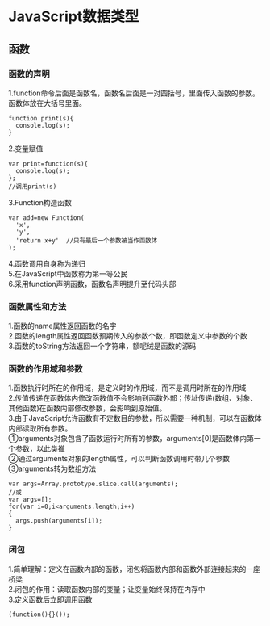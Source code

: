 # JavaScript数据类型
## 函数
### 函数的声明
1.function命令后面是函数名，函数名后面是一对圆括号，里面传入函数的参数。函数体放在大括号里面。
```
function print(s){
  console.log(s);
}
```
2.变量赋值
```
var print=function(s){
  console.log(s);
};
//调用print(s)
```
3.Function构造函数
```
var add=new Function(
  'x',
  'y',
  'return x+y'  //只有最后一个参数被当作函数体
);
```
4.函数调用自身称为递归  
5.在JavaScript中函数称为第一等公民  
6.采用function声明函数，函数名声明提升至代码头部
### 函数属性和方法
1.函数的name属性返回函数的名字  
2.函数的length属性返回函数预期传入的参数个数，即函数定义中参数的个数  
3.函数的toString方法返回一个字符串，额呢绒是函数的源码  
### 函数的作用域和参数
1.函数执行时所在的作用域，是定义时的作用域，而不是调用时所在的作用域  
2.传值传递在函数体内修改函数值不会影响到函数外部；传址传递(数组、对象、其他函数)在函数内部修改参数，会影响到原始值。  
3.由于JavaScript允许函数有不定数目的参数，所以需要一种机制，可以在函数体内部读取所有参数。  
①arguments对象包含了函数运行时所有的参数，arguments[0]是函数体内第一个参数，以此类推  
②通过arguments对象的length属性，可以判断函数调用时带几个参数  
③arguments转为数组方法
```
var args=Array.prototype.slice.call(arguments);
//或
var args=[];
for(var i=0;i<arguments.length;i++)
{
  args.push(arguments[i]);
}
```
### 闭包
1.简单理解：定义在函数内部的函数，闭包将函数内部和函数外部连接起来的一座桥梁  
2.闭包的作用：读取函数内部的变量；让变量始终保持在内存中  
3.定义函数后立即调用函数
```
(function(){}());
```
